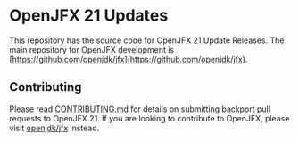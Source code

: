 # OpenJFX 21 Updates

This repository has the source code for OpenJFX 21 Update Releases. The main repository for OpenJFX development is [https://github.com/openjdk/jfx](https://github.com/openjdk/jfx).


## Contributing

Please read [CONTRIBUTING.md](CONTRIBUTING.md) for details on submitting backport pull requests to OpenJFX 21. If you are looking to contribute to OpenJFX, please visit [openjdk/jfx](https://github.com/openjdk/jfx) instead.
